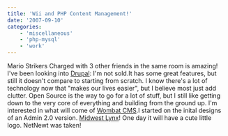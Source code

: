 ```yaml
---
title: 'Wii and PHP Content Management!'
date: '2007-09-10'
categories:
    - 'miscellaneous'
    - 'php-mysql'
    - 'work'
---
```


Mario Strikers Charged with 3 other friends in the same room is amazing! I've been looking into [Drupal](https://drupal.org/ 'Drupal'): I'm not sold.It has some great features, but still it doesn't compare to starting from scratch. I know there's a lot of technology now that "makes our lives easier", but I believe most just add clutter. Open Source is the way to go for a lot of stuff, but I still like getting down to the very core of everything and building from the ground up. I'm interested in what will come of [Wombat CMS](https://wombatcms.com/ 'Wombat CMS').I started on the inital designs of an Admin 2.0 version. [Midwest Lynx](https://midwestlynx.com)! One day it will have a cute little logo. NetNewt was taken!
